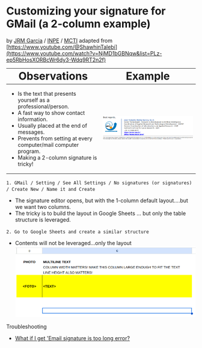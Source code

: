 # Customizing your signature for GMail (a 2-column example)
by [JRM Garcia](https://garcia-inpe.github.io/) / [INPE](https://www.gov.br/inpe/pt-br) / [MCTI](https://www.gov.br/mcti/pt-br) adapted from [https://www.youtube.com/@ShawhinTalebi](https://www.youtube.com/watch?v=NjMD1bGBNqw&list=PLz-ep5RbHosXORBcWr6dy3-Wdq9RT2n2f)

| <span style="font-size:2em;">Observations</span> | <span style="font-size:2em;">Example</span>  |
|-------------|-------------|
|<ul><li>Is the text that presents yourself as a professional/person.</li><li>A fast way to show contact information.</li><li>Usually placed at the end of messages.</li><li>Prevents from setting at every computer/mail computer program.</li><li>Making a 2-column signature is tricky!</li> | ![Example of a 2-column signature](/assets/img/SignatureExample.png)         |

`1. GMail / Setting / See All Settings / No signatures (or signatures) / Create New / Name it and Create`
* The signature editor opens, but with the 1-column default layout….but we want two columns.
* The tricky is to build the layout in Google Sheets ... but only the table structure is leveraged.

`2. Go to Google Sheets and create a similar structure`
* Contents will not be leveraged...only the layout
![Example of a Google Sheets layout for GMail 2-column signature](/assets/img/SignatureLayoutInGoogleSheets.png)



Troubleshooting
* [What if I get 'Email signature is too long error?](https://support.google.com/mail/thread/213646412/email-signature-with-any-images-is-too-long?hl=en)
